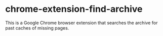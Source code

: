 # chrome-extension-find-archive
This is a Google Chrome browser extension that searches the archive for past caches of missing pages.
